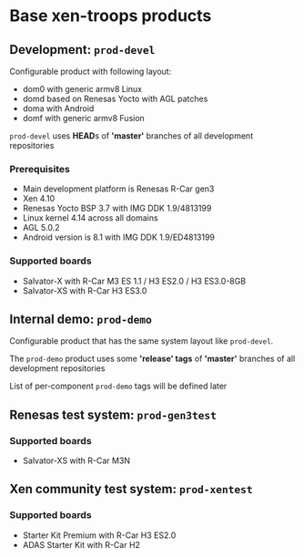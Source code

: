 # Base xen-troops products

## Development: `prod-devel`

Configurable product with following layout:
* dom0 with generic armv8 Linux
* domd based on Renesas Yocto with AGL patches
* doma with Android
* domf with generic armv8 Fusion

`prod-devel` uses **HEAD**s of **'master'** branches of all development repositories

### Prerequisites

* Main development platform is Renesas R-Car gen3
* Xen 4.10
* Renesas Yocto BSP 3.7 with IMG DDK 1.9/4813199
* Linux kernel 4.14 across all domains
* AGL 5.0.2
* Android version is 8.1 with IMG DDK 1.9/ED4813199

### Supported boards

* Salvator-X with R-Car M3 ES 1.1 / H3 ES2.0 / H3 ES3.0-8GB
* Salvator-XS with R-Car H3 ES3.0

## Internal demo: `prod-demo`

Configurable product that has the same system layout like `prod-devel`.

The `prod-demo` product uses some **'release' tags** of **'master'** branches of all development repositories

List of per-component `prod-demo` tags will be defined later

## Renesas test system: `prod-gen3test`

### Supported boards

* Salvator-XS with R-Car M3N

## Xen community test system: `prod-xentest`

### Supported boards

* Starter Kit Premium with R-Car H3 ES2.0
* ADAS Starter Kit with R-Car H2
